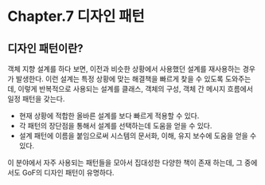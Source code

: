 # Chapter.7 디자인 패턴

## 디자인 패턴이란?

객체 지향  설계를 하다 보면, 이전과 비슷한 상황에서 사용했던 설계를 재사용하는 경우가 발생한다. 이런 설계는 특정 상황에 맞는 해결책을 빠르게 찾을 수 있도록 도와주는데, 이렇게 반복적으로 사용되는 설계를 클래스, 객체의 구성, 객체 간 메시지 흐름에서 일정 패턴을 갖는다.

* 현재 상황에 적합한 올바른 설계를 보다 빠르게 적용할 수 있다.
* 각 패턴의 장단점을 통해서 설계를 선택하는데 도움을 얻을 수 있다.
* 설계 패턴에 이름을 붙임으로써 시스템의 문서화, 이해, 유지 보수에 도움을 얻을 수 있다.

이 분야에서 자주 사용되는 패턴들을 모아서 집대성한 다양한 책이 존재 하는데, 그 중에서도 GoF의 디자인 패턴이 유명하다.

